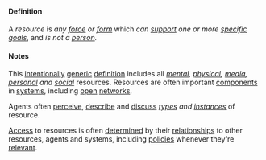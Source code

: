 #### Definition

A *resource* is *any [force](https://github.com/gcassel/Modular-Organization-Terminology/blob/master/terms/force.md) or [form](https://github.com/gcassel/Modular-Organization-Terminology/blob/master/terms/form.md)* which *can [support](https://github.com/gcassel/Modular-Organization-Terminology/blob/master/terms/support.md) one or more [specific](https://github.com/gcassel/Modular-Organization-Terminology/blob/master/terms/specific.md) [goals](https://github.com/gcassel/Modular-Organization-Terminology/blob/master/terms/goal.md)*, and *is not a [person](https://github.com/gcassel/Modular-Organization-Terminology/blob/master/terms/person.md).*

#### Notes

This [intentionally](https://github.com/gcassel/Modular-Organization-Terminology/blob/master/terms/intend.md) [generic](https://github.com/gcassel/Modular-Organization-Terminology/blob/master/terms/generic.md) [definition](https://github.com/gcassel/Modular-Organization-Terminology/blob/master/terms/define.md) includes all *[mental](https://github.com/gcassel/Modular-Organization-Terminology/blob/master/terms/mental.md), [physical](https://github.com/gcassel/Modular-Organization-Terminology/blob/master/terms/physical.md), [media](https://github.com/gcassel/Modular-Organization-Terminology/blob/master/terms/media.md), [personal](https://github.com/gcassel/Modular-Organization-Terminology/blob/master/terms/personal.md) and [social](https://github.com/gcassel/Modular-Organization-Terminology/blob/master/terms/social.md)* resources.  Resources are often important [components](https://github.com/gcassel/Modular-Organization-Terminology/blob/master/terms/component.md) in [systems](https://github.com/gcassel/Modular-Organization-Terminology/blob/master/terms/system.md), including [open](https://github.com/gcassel/Modular-Organization-Terminology/blob/master/terms/open.md) [networks](https://github.com/gcassel/Modular-Organization-Terminology/blob/master/terms/network.md).

Agents often [perceive](https://github.com/gcassel/Modular-Organization-Terminology/blob/master/terms/perceive.md), [describe](https://github.com/gcassel/Modular-Organization-Terminology/blob/master/terms/describe.md) and [discuss](https://github.com/gcassel/Modular-Organization-Terminology/blob/master/terms/dialogue.md) *[types](https://github.com/gcassel/Modular-Organization-Terminology/blob/master/terms/type.md) and [instances](https://github.com/gcassel/Modular-Organization-Terminology/blob/master/terms/instance.md)* of resource.  

[Access](https://github.com/gcassel/Modular-Organization-Terminology/blob/master/terms/access.md) to resources is often [determined](https://github.com/gcassel/Modular-Organization-Terminology/blob/master/terms/determine.md) by their [relationships](https://github.com/gcassel/Modular-Organization-Terminology/blob/master/terms/relate.md) to other resources, agents and systems, including [policies](https://github.com/gcassel/Modular-Organization-Terminology/blob/master/terms/policy.md) whenever they're [relevant](https://github.com/gcassel/Modular-Organization-Terminology/blob/master/terms/relevance.md).

